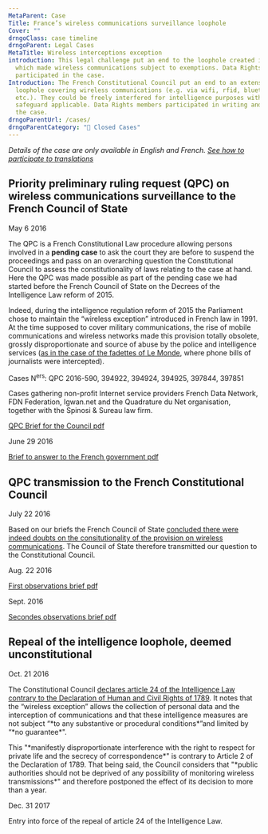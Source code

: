 ```yaml
---
MetaParent: Case
Title: France’s wireless communications surveillance loophole
Cover: ""
drngoClass: case timeline
drngoParent: Legal Cases
MetaTitle: Wireless interceptions exception
introduction: This legal challenge put an end to the loophole created in 1991
  which made wireless communications subject to exemptions. Data Rights members
  participated in the case.
Introduction: The French Constitutional Council put an end to an extensive
  loophole covering wireless communications (e.g. via wifi, rfid, bluetooth,
  etc.). They could be freely interfered for intelligence purposes with no legal
  safeguard applicable. Data Rights members participated in writing and leading
  the case.
drngoParentUrl: /cases/
drngoParentCategory: "📕 Closed Cases"
---
```

*Details of the case are only available in English and French. [See how to participate to translations](/action/translate/)*

## Priority preliminary ruling request (QPC) on wireless communications surveillance to the French Council of State

<div class="event-date">May 6 2016</div>

The QPC is a French Constitutional Law procedure allowing persons involved in a **pending case** to ask the court they are before to suspend the proceedings and pass on an overarching question the Constitutional Council to assess the constitutionality of laws relating to the case at hand. Here the QPC was made possible as part of the pending case we had started before the French Council of State on the Decrees of the Intelligence Law reform of 2015.

Indeed, during the intelligence regulation reform of 2015 the Parliament chose to maintain the “wireless exception” introduced in French law in 1991. At the time supposed to cover military communications, the rise of mobile communications and wireless networks made this provision totally obsolete, grossly disproportionate and source of abuse by the police and intelligence services ([as in the case of the fadettes of Le Monde](https://www.franceinter.fr/justice/affaire-des-fadettes-squarcini-condamne), where phone bills of journalists were intercepted).

Cases N<sup>ers</sup>: QPC 2016-590, 394922, 394924, 394925, 397844, 397851

Cases gathering non-profit Internet service providers French Data Network, FDN Federation, Igwan.net and  the Quadrature du Net organisation, together with the Spinosi & Sureau law firm.

<a href="https://data.datarights.ngo/s/jdmn3x8oscs97xb/download" class="attachment document">
<!-- <img src="/assets/image.jpg" alt=" "> -->
<p class="filename">QPC Brief for the Council
<span class="filetype pdf">pdf</span></p>
</a>

<div class="event-date">June 29 2016</div>

<a class="attachment document" href="https://data.datarights.ngo/s/8ksY5azEyFxLq7e/download">
<!-- <img src="/assets/image.jpg" alt=" "> -->
<p class="filename">Brief to answer to the French government
<span class="filetype pdf">pdf</span></p>
</a>

## QPC transmission to the French Constitutional Council

<div class="event-date">July 22 2016</div>

Based on our briefs the French Council of State [concluded there were indeed doubts on the consitutionality of the provision on wireless communications](https://www.conseil-etat.fr/fr/arianeweb/CE/decision/2016-07-22/394922). The Council of State therefore transmitted our question to the Constitutional Council[](http://www.conseil-etat.fr/fr/arianeweb/CE/decision/2016-07-22/394922).

<div class="event-date">Aug. 22 2016</div>

<a class="attachment document" href="https://data.datarights.ngo/s/M8wsnrEwXoQcbim/download">
<!-- <img src="/assets/image.jpg" alt=" "> -->
<p class="filename">First observations brief
<span class="filetype pdf">pdf</span></p>
</a>

<div class="event-date">Sept. 2016</div>

<a class="attachment document" href="https://data.datarights.ngo/s/kjpLotJaSP4SmJ3/download">
<!-- <img src="/assets/image.jpg" alt=" "> -->
<p class="filename">Secondes observations brief
<span class="filetype pdf">pdf</span></p>
</a>

## Repeal of the intelligence loophole, deemed unconstitutional

<div class="event-date">Oct. 21 2016</div>

The Constitutional Council [declares article 24 of the Intelligence Law contrary to the Declaration of Human and Civil Rights of 1789](https://www.conseil-constitutionnel.fr/decision/2016/2016590QPC.htm). It notes that the “wireless exception” allows the collection of personal data and the interception of communications and that these intelligence measures are not subject “\*to any substantive or procedural conditions\*”and limited by “\*no guarantee\*".

This "\*manifestly disproportionate interference with the right to respect for private life and the secrecy of correspondence\*" is contrary to Article 2 of the Declaration of 1789. That being said, the Council considers that "\*public authorities should not be deprived of any possibility of monitoring wireless transmissions\*" and therefore postponed the effect of its decision to more than a year.

<div class="event-date">Dec. 31 2017</div>

Entry into force of the repeal of article 24 of the Intelligence Law.
